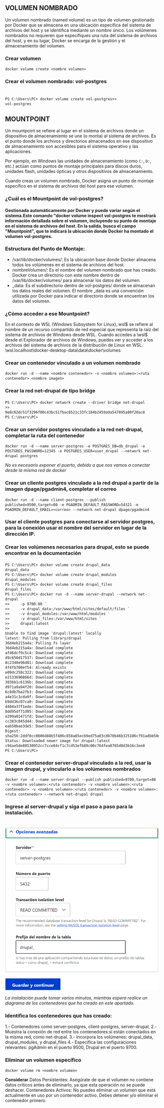 ## VOLUMEN NOMBRADO
Un volumen nombrado (named volume) es un tipo de volumen gestionado por Docker que se almacena en una ubicación específica del sistema de archivos del host y se identifica mediante un nombre único. Los volúmenes nombrados no requieren que especifiques una ruta del sistema de archivos del host, y en su lugar, Docker se encarga de la gestión y el almacenamiento del volumen.


### Crear volumen
```
docker volume create <nombre volumen>
```

### Crear el volumen nombrado: vol-postgres
# 
```
PS C:\Users\PC> docker volume create vol-postgres>>
vol-postgres
```

## MOUNTPOINT
Un mountpoint se refiere al lugar en el sistema de archivos donde un dispositivo de almacenamiento se une (o monta) al sistema de archivos. Es el punto donde los archivos y directorios almacenados en ese dispositivo de almacenamiento son accesibles para el sistema operativo y las aplicaciones.

Por ejemplo, en Windows las unidades de almacenamiento (como `C:`, `D:`, etc.) actúan como puntos de montaje principales para discos duros, unidades flash, unidades ópticas y otros dispositivos de almacenamiento.

Cuando creas un volumen nombrado, Docker asigna un punto de montaje específico en el sistema de archivos del host para ese volumen.

### ¿Cuál es el Mountpoint de vol-postgres?
#### Gestionada automáticamente por Docker y puede variar según el sistema.Este comando "docker volume inspect vol-postgres te mostrará información detallada sobre el volumen, incluyendo su punto de montaje en el sistema de archivos del host. En la salida, busca el campo "Mountpoint", que te indicará la ubicación donde Docker ha montado el volumen vol-postgres.

### Estructura del Punto de Montaje:
- /var/lib/docker/volumes/: Es la ubicación base donde Docker almacena todos los volúmenes en el sistema de archivos del host.
- nombreVolumen/: Es el nombre del volumen nombrado que has creado. Docker crea un directorio con este nombre dentro de /var/lib/docker/volumes/ para almacenar los datos del volumen.
- _data: Es el subdirectorio dentro de vol-postgres/ donde se almacenan los datos reales del volumen. El nombre _data es una convención utilizada por Docker para indicar el directorio donde se encuentran los datos del volumen.

### ¿Cómo acceder a ese Mountpoint?
En el contexto de WSL (Windows Subsystem for Linux), wsl$ se refiere al nombre de un recurso compartido de red especial que representa la raíz del sistema de archivos de Windows desde WSL. Cuando accedes a \\wsl$ desde el Explorador de archivos de Windows, puedes ver y acceder a los archivos del sistema de archivos de la distribución de Linux en WSL.
\\wsl.localhost\docker-desktop-data\data\docker\volumes

### Crear un contenedor vinculado a un volumen nombrado
```
docker run -d --name <nombre contenedor> -v <nombre volumen>:<ruta contenedor> <nombre imagen>
```

### Crear la red net-drupal de tipo bridge
####
```
PS C:\Users\PC> docker network create --driver bridge net-drupal
>>
9e8c62dc51f3296f00c43bc51fbac6521c33fc184b2459a9a547895a80f20ac8
PS C:\Users\PC>
 ```

### Crear un servidor postgres vinculado a la red net-drupal, completar la ruta del contenedor
```
docker run -d --name server-postgres -e POSTGRES_DB=db_drupal -e POSTGRES_PASSWORD=12345 -e POSTGRES_USER=user_drupal --network net-drupal postgres
```
_No es necesario exponer el puerto, debido a que nos vamos a conectar desde la misma red de docker_

### Crear un cliente postgres vinculado a la red drupal a partir de la imagen dpage/pgadmin4, completar el correo
```
docker run -d --name client-postgres --publish published=9500,target=80 -e PGADMIN_DEFAULT_PASSWORD=54321 -e PGADMIN_DEFAULT_EMAIL=<correo> --network net-drupal dpage/pgadmin4
```

### Usar el cliente postgres para conectarse al servidor postgres, para la conexión usar el nombre del servidor en lugar de la dirección IP.

### Crear los volúmenes necesarios para drupal, esto se puede encontrar en la documentación
####
```
PS C:\Users\PC> docker volume create drupal_data
drupal_data
PS C:\Users\PC> docker volume create drupal_modules
drupal_modules
PS C:\Users\PC> docker volume create drupal_files
drupal_files
PS C:\Users\PC> docker run -d --name server-drupal --network net-drupal `
>>     -p 9700:80 `
>>     -v drupal_data:/var/www/html/sites/default/files `
>>     -v drupal_modules:/var/www/html/modules `
>>     -v drupal_files:/var/www/html/sites `
>>     drupal:latest
>>
Unable to find image 'drupal:latest' locally
latest: Pulling from library/drupal
36d4eb215a4a: Pulling fs layer                                                                            
36d4eb215a4a: Download complete
afd6dcf9c5c4: Download complete
d9c650d17537: Download complete
8c2340e96d81: Download complete
4f4fb700ef54: Already exists
e09dc258c322: Download complete
e2133690866d: Download complete
303bb1c6136b: Download complete
d971a9a94f20: Download complete
6c8db7ba2fb3: Download complete
a4e31c3cda9f: Download complete
b9dd36c07ca0: Download complete
d404a37f1ede: Download complete
8dd95df71d95: Download complete
e299a01471fd: Download complete
cc383c045d44: Download complete
eab50bae3de5: Download complete
Digest: sha256:2ddf0cc0606d88b5f406c858a85ecb9ed75a03cdb70b46b325106cf91adbb50d
Status: Downloaded newer image for drupal:latest
c94ae5de88530952cc7cce04cf1c7cd53efb89c00c764fea0765d8d3b16c3ee8
PS C:\Users\PC>
```

### Crear el contenedor server-drupal vinculado a la red, usar la imagen drupal, y vincularlo a los volúmenes nombrados
```
docker run -d --name server-drupal --publish published=9700,target=80 -v <nombre volumen>:<ruta contenedor> -v <nombre volumen>:<ruta contenedor> -v <nombre volumen>:<ruta contenedor> -v <nombre volumen>:<ruta contenedor> --network net-drupal drupal
```

### Ingrese al server-drupal y siga el paso a paso para la instalación.
# 
![Imagen](img/image1.png)



_La instalación puede tomar varios minutos, mientras espera realice un diagrama de los contenedores que ha creado en este apartado._

### Identifica los contenedores que has creado:

1.- Contenedores como server-postgres, client-postgres, server-drupal, 
2.- Muestra la conexión de red entre los contenedores:si están conectados en la misma red, como net-drupal.
3.- Incorpora los volúmenes: drupal_data, drupal_modules, y drupal_files
4.- Especifica las configuraciones relevantes: pgAdmin en el puerto 9500, Drupal en el puerto 9700.

### Eliminar un volumen específico
```
docker volume rm <nombre volumen>
```
**Considerar**
Datos Persistentes: Asegúrate de que el volumen no contiene datos críticos antes de eliminarlo, ya que esta operación no se puede deshacer.
Contenedores Activos: No puedes eliminar un volumen que está actualmente en uso por un contenedor activo. Debes detener y/o eliminar el contenedor primero.
